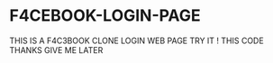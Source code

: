 # F4CEBOOK-LOGIN-PAGE
THIS IS A F4C3BOOK CLONE LOGIN WEB PAGE 
TRY IT ! THIS CODE 
THANKS GIVE ME LATER
